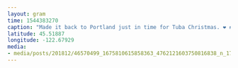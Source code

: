 ```yaml
---
layout: gram
time: 1544383270
caption: "Made it back to Portland just in time for Tuba Christmas. ❤️ #tubachristmas"
latitude: 45.51887
longitude: -122.67929
media:
- media/posts/201812/46570499_1675810615858363_4762121603750816838_n_17901312616273924.jpg
---
```

